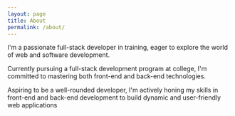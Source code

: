 ```yaml
---
layout: page
title: About
permalink: /about/
---
```


I'm a passionate full-stack developer in training, eager to explore the world of web and software development.

Currently pursuing a full-stack development program at college, I'm committed to mastering both front-end and back-end technologies.

Aspiring to be a well-rounded developer, I'm actively honing my skills in front-end and back-end development to build dynamic and user-friendly web applications


[jekyll-organization]: https://github.com/jekyll

